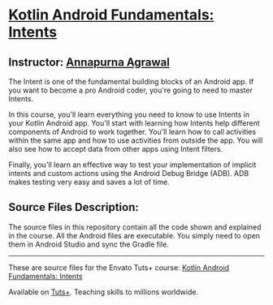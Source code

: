 # [Kotlin Android Fundamentals: Intents][published url]
## Instructor: [Annapurna Agrawal][instructor url]


The Intent is one of the fundamental building blocks of an Android app. If you want to become a pro Android coder, you're going to need to master Intents. 

In this course, you'll learn everything you need to know to use Intents in your Kotlin Android app. You'll start with learning how Intents help different components of Android to work together. You'll learn how to call activities within the same app and how to use activities from outside the app. You will also see how to accept data from other apps using Intent filters. 

Finally, you'll learn an effective way to test your implementation of implicit intents and custom actions using the Android Debug Bridge (ADB). ADB makes testing very easy and saves a lot of time. 

## Source Files Description:

The source files in this repository contain all the code shown and explained in the course. All the Android files are executable. You simply need to open them in Android Studio and sync the Gradle file.


------

These are source files for the Envato Tuts+ course: [Kotlin Android Fundamentals: Intents][published url]

Available on [Tuts+](https://tutsplus.com). Teaching skills to millions worldwide.

[published url]: https://code.tutsplus.com/courses/kotlin-android-fundamentals-intents
[instructor url]: https://tutsplus.com/authors/annapurna-agrawal

